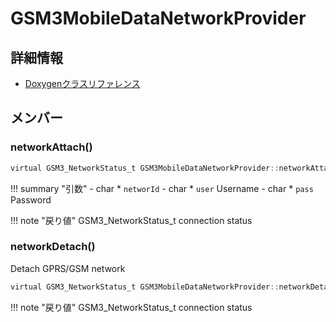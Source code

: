 # GSM3MobileDataNetworkProvider



## 詳細情報

- [Doxygenクラスリファレンス](https://lang-ship.com/reference/Arduino/latest/class_g_s_m3_mobile_data_network_provider.html)

## メンバー

### networkAttach()



```c
virtual GSM3_NetworkStatus_t GSM3MobileDataNetworkProvider::networkAttach(char *networId, char *user, char *pass)=0
```

!!! summary "引数"
	- char * `networId` 
	- char * `user` Username 
	- char * `pass` Password 

!!! note "戻り値"
	GSM3_NetworkStatus_t connection status 



### networkDetach()


Detach GPRS/GSM network 

```c
virtual GSM3_NetworkStatus_t GSM3MobileDataNetworkProvider::networkDetach()=0
```

!!! note "戻り値"
	GSM3_NetworkStatus_t connection status 



